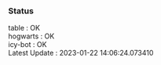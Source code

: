 ### Status


table : OK  
hogwarts : OK  
icy-bot : OK  
Latest Update : 2023-01-22 14:06:24.073410

